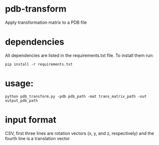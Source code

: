 # pdb-transform
Apply transformation matrix to a PDB file

# dependencies
All dependencies are listed in the requirements.txt file.
To install them run:

`pip install -r requirements.txt`

# usage:
`python pdb_transform.py -pdb pdb_path -mat trans_matrix_path -out output_pdb_path`

# input format
CSV, first three lines are rotation vectors (x, y, and z, respectively) and
the fourth line is a translation vector
